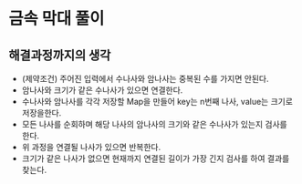 # 금속 막대 풀이

## 해결과정까지의 생각
* (제약조건) 주어진 입력에서 수나사와 암나사는 중복된 수를 가지면 안된다.
* 암나사와 크기가 같은 수나사가 있으면 연결한다.
* 수나사와 암나사를 각각 저장할 Map을 만들어 key는 n번째 나사, value는 크기로 저장을한다.
* 모든 나사를 순회하며 해당 나사의 암나사의 크기와 같은 수나사가 있는지 검사를 한다.
* 위 과정을 연결될 나사가 있으면 반복한다.
* 크기가 같은 나사가 없으면 현재까지 연결된 길이가 가장 긴지 검사를 하여 결과를 찾는다.
